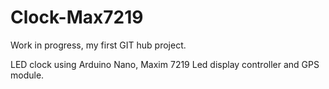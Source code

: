 # Clock-Max7219
Work in progress, my first GIT hub project.

LED clock using Arduino Nano, Maxim 7219 Led display controller and GPS module.
